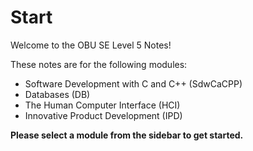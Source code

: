 # Start

Welcome to the OBU SE Level 5 Notes!  

These notes are for the following modules:
- Software Development with C and C++ (SdwCaCPP)
- Databases (DB)
- The Human Computer Interface (HCI)
- Innovative Product Development (IPD)

**Please select a module from the sidebar to get started.**